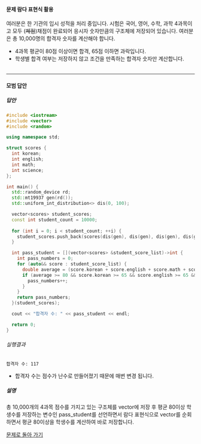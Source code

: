 #### 문제 람다 표현식 활용
여러분은 한 기관의 입시 성적을 처리 중입니다. 시험은 국어, 영어, 수학, 과학 4과목이고 모두 (~~체점~~)채점이 완료되어 응시자 숫자만큼의 구조체에 저장되어 있습니다. 여러분은 총 10,000명의 합격자 숫자를 계산해야 합니다.
* 4과목 평균이 80점 이상이면 합격, 65점 이하면 과락입니다.
* 학생별 합격 여부는 저장하지 않고 조건을 만족하는 합격자 숫자만 계산합니다.
<br/><br/>

---


#### 모범 답안
##### 답안
```cpp
#include <iostream>
#include <vector>
#include <random>

using namespace std;

struct scores {
  int korean;
  int english;
  int math;
  int science;
};

int main() {
  std::random_device rd;
  std::mt19937 gen(rd());
  std::uniform_int_distribution<> dis(0, 100);

  vector<scores> student_scores;
  const int student_count = 10000;
  
  for (int i = 0; i < student_count; ++i) {
    student_scores.push_back(scores(dis(gen), dis(gen), dis(gen), dis(gen)));
  }

  int pass_student = [](vector<scores> &student_score_list)->int {
    int pass_numbers = 0;
    for (auto&& score : student_score_list) {
      double average = (score.korean + score.english + score.math + score.science) / 4.0;
      if (average >= 80 && score.korean >= 65 && score.english >= 65 && score.math >= 65 && score.science >= 65) {
        pass_numbers++;
      }
    }
    return pass_numbers;
  }(student_scores);

  cout << "합격자 수: " << pass_student << endl;

  return 0;
}
```
###### 실행결과
```
합격자 수: 117
```
* 합격자 수는 점수가 난수로 만들어졌기 때문에 매번 변경 됩니다.
##### 설명
총 10,000개의 4과목 점수를 가지고 있는 구조체를 vector에 저장 후 평균 80이상 학생수를 저장하는 변수인 pass_student를 선언하면서 람다 표현식으로 vector를 순회 하면서 평균 80이상을 학생수를 계산하여 바로 저장합니다.

[문제로 돌아 가기](README.md "문제로 돌아 가기")
